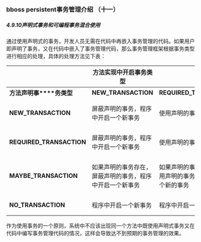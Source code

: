 ### bboss persistent事务管理介绍 （十一）

##### 4.9.10声明式事务和可编程事务混合使用

​    通过使用声明式的事务，开发人员无需在代码中再嵌入事务管理的代码。如果用户即声明了事务，又在代码中嵌入了事务管理代码，那么事务管理框架根据事务类型进行相应的处理，具体的处理方法见下表：

|                          | **方法实现中开启事务类型**                               |                                                            |                                                        |                                                              |
| ------------------------ | -------------------------------------------------------- | ---------------------------------------------------------- | ------------------------------------------------------ | ------------------------------------------------------------ |
| **方法声明事****务类型** | **NEW_TRANSACTION**                                      | **REQUIRED_TRANSACTION**                                   | **MAYBE_TRANSACTION**                                  | **NO_TRANSACTION**                                           |
| **NEW_TRANSACTION**      | 屏蔽声明的事务，程序中开启一个新事务                     | 使用声明的事务                                             | 使用声明的事务                                         | 屏蔽声明的事务,程序在没有事务的环境下运行                    |
| **REQUIRED_TRANSACTION** | 屏蔽声明的事务，程序中开启一个新事务                     | 使用声明的事务                                             | 使用声明的事务                                         | 屏蔽声明的事务,程序在没有事务的环境下运行                    |
| **MAYBE_TRANSACTION**    | 如果声明的事务存在，屏蔽声明的事务，程序中开启一个新事务 | 如果声明的事务存在，则使用声明的事务，否则开启一个新的事务 | 如果声明的事务存在，则使用声明的事务，否则不需声明事务 | 如果声明的事务存在，屏蔽声明的事务,程序在没有事务的环境下运行 |
| **NO_TRANSACTION**       | 程序中开启一个新事务                                     | 程序中开启一个新事务                                       | 程序在没有事务的环境下运行                             | 程序在没有事务的环境下运行                                   |

作为使用事务的一个原则，系统中不应该出现同一个方法中既使用声明式事务又在代码中编写事务管理代码的情况，这样会导致达不到预期的事务管理的效果。

